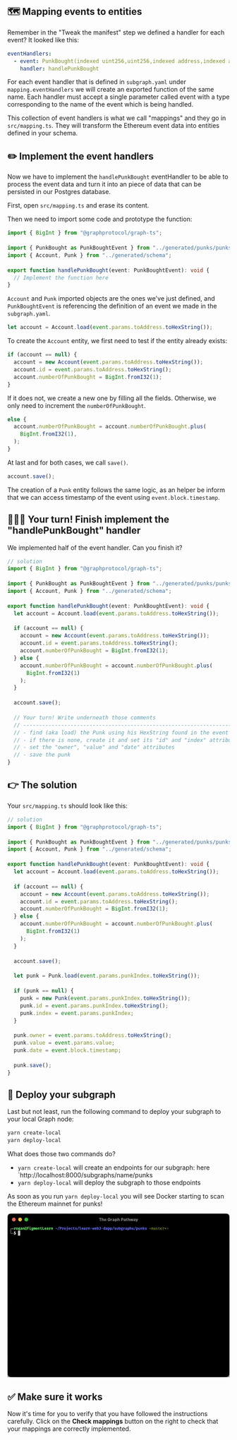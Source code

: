 ## 🗺 Mapping events to entities

Remember in the "Tweak the manifest" step we defined a handler for each event? It looked like this:

```yaml
eventHandlers:
  - event: PunkBought(indexed uint256,uint256,indexed address,indexed address)
    handler: handlePunkBought
```

For each event handler that is defined in `subgraph.yaml` under `mapping.eventHandlers` we will create an exported function of the same name. Each handler must accept a single parameter called event with a type corresponding to the name of the event which is being handled.

This collection of event handlers is what we call "mappings" and they go in `src/mapping.ts`. They will transform the Ethereum event data into entities defined in your schema. 

## ✏️ Implement the event handlers

Now we have to implement the `handlePunkBought` eventHandler to be able to process the event data and turn it into an piece of data that can be persisted in our Postgres database.

First, open `src/mapping.ts` and erase its content.

Then we need to import some code and prototype the function:

```typescript
import { BigInt } from "@graphprotocol/graph-ts";

import { PunkBought as PunkBoughtEvent } from "../generated/punks/punks";
import { Account, Punk } from "../generated/schema";

export function handlePunkBought(event: PunkBoughtEvent): void {
  // Implement the function here
}
```

`Account` and `Punk` imported objects are the ones we've just defined, and `PunkBoughtEvent` is referencing the definition of an event we made in the `subgraph.yaml`.

```typescript
let account = Account.load(event.params.toAddress.toHexString());
```

To create the `Account` entity, we first need to test if the entity already exists:

```typescript
if (account == null) {
  account = new Account(event.params.toAddress.toHexString());
  account.id = event.params.toAddress.toHexString();
  account.numberOfPunkBought = BigInt.fromI32(1);
}
```

If it does not, we create a new one by filling all the fields. Otherwise, we only need to increment the `numberOfPunkBought`.

```typescript
else {
  account.numberOfPunkBought = account.numberOfPunkBought.plus(
    BigInt.fromI32(1),
  );
}
```

At last and for both cases, we call `save()`.

```typescript
account.save();
```

The creation of a `Punk` entity follows the same logic, as an helper be inform that we can access timestamp of the event using `event.block.timestamp`.

## 🧑🏼‍💻 Your turn! Finish implement the "handlePunkBought" handler

We implemented half of the event handler. Can you finish it?

```typescript
// solution
import { BigInt } from "@graphprotocol/graph-ts";

import { PunkBought as PunkBoughtEvent } from "../generated/punks/punks";
import { Account, Punk } from "../generated/schema";

export function handlePunkBought(event: PunkBoughtEvent): void {
  let account = Account.load(event.params.toAddress.toHexString());
  
  if (account == null) {
    account = new Account(event.params.toAddress.toHexString());
    account.id = event.params.toAddress.toHexString();
    account.numberOfPunkBought = BigInt.fromI32(1);
  } else {
    account.numberOfPunkBought = account.numberOfPunkBought.plus(
      BigInt.fromI32(1)
    );
  }
  
  account.save();

  // Your turn! Write underneath those comments
  // ---------------------------------------------------------------------
  // - find (aka load) the Punk using his HexString found in the event
  // - if there is none, create it and set its "id" and "index" attributes
  // - set the "owner", "value" and "date" attributes
  // - save the punk
}
```

## 👉 The solution

Your `src/mapping.ts` should look like this:

```typescript
// solution
import { BigInt } from "@graphprotocol/graph-ts";

import { PunkBought as PunkBoughtEvent } from "../generated/punks/punks";
import { Account, Punk } from "../generated/schema";

export function handlePunkBought(event: PunkBoughtEvent): void {
  let account = Account.load(event.params.toAddress.toHexString());
  
  if (account == null) {
    account = new Account(event.params.toAddress.toHexString());
    account.id = event.params.toAddress.toHexString();
    account.numberOfPunkBought = BigInt.fromI32(1);
  } else {
    account.numberOfPunkBought = account.numberOfPunkBought.plus(
      BigInt.fromI32(1)
    );
  }
  
  account.save();

  let punk = Punk.load(event.params.punkIndex.toHexString());
  
  if (punk == null) {
    punk = new Punk(event.params.punkIndex.toHexString());
    punk.id = event.params.punkIndex.toHexString();
    punk.index = event.params.punkIndex;
  }
  
  punk.owner = event.params.toAddress.toHexString();
  punk.value = event.params.value;
  punk.date = event.block.timestamp;

  punk.save();
}
```

## 🚀 Deploy your subgraph

Last but not least, run the following command to deploy your subgraph to your local Graph node:

```bash
yarn create-local
yarn deploy-local
```

What does those two commands do?

- `yarn create-local` will create an endpoints for our subgraph: here `http://localhost:8000/subgraphs/name/punks
- `yarn deploy-local` will deploy the subgraph to those endpoints

As soon as you run `yarn deploy-local` you will see Docker starting to scan the Ethereum mainnet for punks!

![](../../../.gitbook/assets/pathways/the_graph/create-deploy-local.gif)

## ✅ Make sure it works

Now it's time for you to verify that you have followed the instructions carefully. Click on the **Check mappings** button on the right to check that your mappings are correctly implemented.
